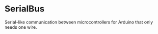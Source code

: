# SerialBus
Serial-like communication between microcontrollers for Arduino that only needs one wire.
